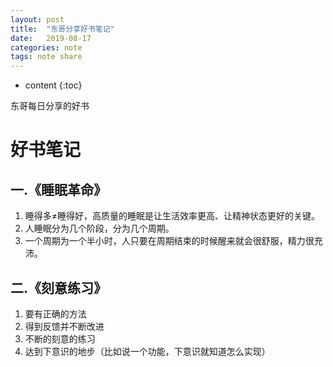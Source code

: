 ```yaml
---
layout: post
title:  "东哥分享好书笔记"
date:   2019-08-17
categories: note
tags: note share
---
```


* content
{:toc}

东哥每日分享的好书








<!-- ![燕十八](http://7q5cdt.com1.z0.glb.clouddn.com/teach-girlfriend-html-18swallows.png) -->
# 好书笔记

## 一.《睡眠革命》
1. 睡得多≠睡得好，高质量的睡眠是让生活效率更高、让精神状态更好的关键。
2. 人睡眠分为几个阶段，分为几个周期。
3. 一个周期为一个半小时，人只要在周期结束的时候醒来就会很舒服，精力很充沛。

## 二.《刻意练习》
1. 要有正确的方法
2. 得到反馈并不断改进
3. 不断的刻意的练习
4. 达到下意识的地步（比如说一个功能，下意识就知道怎么实现）
























